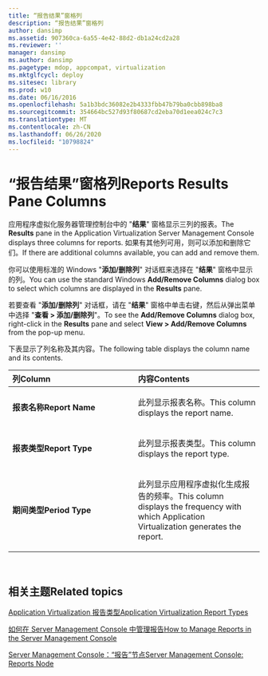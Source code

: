 ```yaml
---
title: “报告结果”窗格列
description: “报告结果”窗格列
author: dansimp
ms.assetid: 907360ca-6a55-4e42-88d2-db1a24cd2a28
ms.reviewer: ''
manager: dansimp
ms.author: dansimp
ms.pagetype: mdop, appcompat, virtualization
ms.mktglfcycl: deploy
ms.sitesec: library
ms.prod: w10
ms.date: 06/16/2016
ms.openlocfilehash: 5a1b3bdc36082e2b4333fbb47b79ba0cbb898ba8
ms.sourcegitcommit: 354664bc527d93f80687cd2eba70d1eea024c7c3
ms.translationtype: MT
ms.contentlocale: zh-CN
ms.lasthandoff: 06/26/2020
ms.locfileid: "10798824"
---
```

# <span data-ttu-id="ef5af-103">“报告结果”窗格列</span><span class="sxs-lookup"><span data-stu-id="ef5af-103">Reports Results Pane Columns</span></span>


<span data-ttu-id="ef5af-104">应用程序虚拟化服务器管理控制台中的 "**结果**" 窗格显示三列的报表。</span><span class="sxs-lookup"><span data-stu-id="ef5af-104">The **Results** pane in the Application Virtualization Server Management Console displays three columns for reports.</span></span> <span data-ttu-id="ef5af-105">如果有其他列可用，则可以添加和删除它们。</span><span class="sxs-lookup"><span data-stu-id="ef5af-105">If there are additional columns available, you can add and remove them.</span></span>

<span data-ttu-id="ef5af-106">你可以使用标准的 Windows "**添加/删除列**" 对话框来选择在 "**结果**" 窗格中显示的列。</span><span class="sxs-lookup"><span data-stu-id="ef5af-106">You can use the standard Windows **Add/Remove Columns** dialog box to select which columns are displayed in the **Results** pane.</span></span>

<span data-ttu-id="ef5af-107">若要查看 "**添加/删除列**" 对话框，请在 "**结果**" 窗格中单击右键，然后从弹出菜单中选择 "**查看 &gt; 添加/删除列**"。</span><span class="sxs-lookup"><span data-stu-id="ef5af-107">To see the **Add/Remove Columns** dialog box, right-click in the **Results** pane and select **View &gt; Add/Remove Columns** from the pop-up menu.</span></span>

<span data-ttu-id="ef5af-108">下表显示了列名称及其内容。</span><span class="sxs-lookup"><span data-stu-id="ef5af-108">The following table displays the column name and its contents.</span></span>

<table>
<colgroup>
<col width="50%" />
<col width="50%" />
</colgroup>
<thead>
<tr class="header">
<th align="left"><span data-ttu-id="ef5af-109">列</span><span class="sxs-lookup"><span data-stu-id="ef5af-109">Column</span></span></th>
<th align="left"><span data-ttu-id="ef5af-110">内容</span><span class="sxs-lookup"><span data-stu-id="ef5af-110">Contents</span></span></th>
</tr>
</thead>
<tbody>
<tr class="odd">
<td align="left"><p><strong><span data-ttu-id="ef5af-111">报表名称</span><span class="sxs-lookup"><span data-stu-id="ef5af-111">Report Name</span></span></strong></p></td>
<td align="left"><p><span data-ttu-id="ef5af-112">此列显示报表名称。</span><span class="sxs-lookup"><span data-stu-id="ef5af-112">This column displays the report name.</span></span></p></td>
</tr>
<tr class="even">
<td align="left"><p><strong><span data-ttu-id="ef5af-113">报表类型</span><span class="sxs-lookup"><span data-stu-id="ef5af-113">Report Type</span></span></strong></p></td>
<td align="left"><p><span data-ttu-id="ef5af-114">此列显示报表类型。</span><span class="sxs-lookup"><span data-stu-id="ef5af-114">This column displays the report type.</span></span></p></td>
</tr>
<tr class="odd">
<td align="left"><p><strong><span data-ttu-id="ef5af-115">期间类型</span><span class="sxs-lookup"><span data-stu-id="ef5af-115">Period Type</span></span></strong></p></td>
<td align="left"><p><span data-ttu-id="ef5af-116">此列显示应用程序虚拟化生成报告的频率。</span><span class="sxs-lookup"><span data-stu-id="ef5af-116">This column displays the frequency with which Application Virtualization generates the report.</span></span></p></td>
</tr>
</tbody>
</table>

 

## <span data-ttu-id="ef5af-117">相关主题</span><span class="sxs-lookup"><span data-stu-id="ef5af-117">Related topics</span></span>


[<span data-ttu-id="ef5af-118">Application Virtualization 报告类型</span><span class="sxs-lookup"><span data-stu-id="ef5af-118">Application Virtualization Report Types</span></span>](application-virtualization-report-types.md)

[<span data-ttu-id="ef5af-119">如何在 Server Management Console 中管理报告</span><span class="sxs-lookup"><span data-stu-id="ef5af-119">How to Manage Reports in the Server Management Console</span></span>](how-to-manage-reports-in-the-server-management-console.md)

[<span data-ttu-id="ef5af-120">Server Management Console：“报告”节点</span><span class="sxs-lookup"><span data-stu-id="ef5af-120">Server Management Console: Reports Node</span></span>](server-management-console-reports-node.md)

 

 





